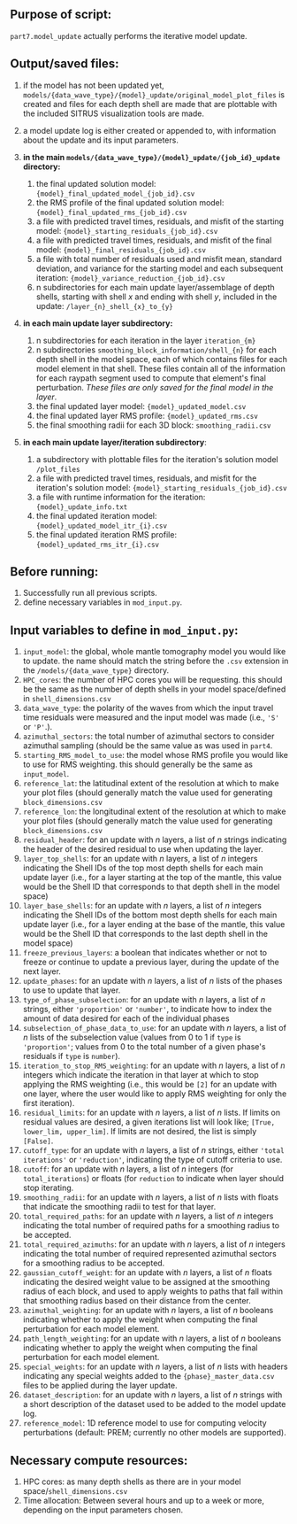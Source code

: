 ## Purpose of script:
`part7.model_update` actually performs the iterative model update.


## Output/saved files:
1. if the model has not been updated yet, `models/{data_wave_type}/{model}_update/original_model_plot_files` is created and files for each depth shell are made that are plottable with the included SITRUS visualization tools are made.
2. a model update log is either created or appended to, with information about the update and its input parameters.
3. **in the main `models/{data_wave_type}/{model}_update/{job_id}_update` directory:**
    1. the final updated solution model: `{model}_final_updated_model_{job_id}.csv`
    2. the RMS profile of the final updated solution model: `{model}_final_updated_rms_{job_id}.csv`
    3. a file with predicted travel times, residuals, and misfit of the starting model: `{model}_starting_residuals_{job_id}.csv`
    4. a file with predicted travel times, residuals, and misfit of the final model: `{model}_final_residuals_{job_id}.csv`
    5. a file with total number of residuals used and misfit mean, standard deviation, and variance for the starting model and each subsequent iteration: `{model}_variance_reduction_{job_id}.csv`
    6. n subdirectories for each main update layer/assemblage of depth shells, starting with shell _x_ and ending with shell _y_, included in the update: `/layer_{n}_shell_{x}_to_{y}`

4. **in each main update layer subdirectory:**
    1. n subdirectories for each iteration in the layer `iteration_{m}`
    2. n subdirectories `smoothing_block_information/shell_{n}` for each depth shell in the model space, each of which contains files for each model element in that shell. These files contain all of the information for each raypath segment used to compute that element's final perturbation. _These files are only saved for the final model in the layer_.
    3. the final updated layer model: `{model}_updated_model.csv`
    4. the final updated layer RMS profile: `{model}_updated_rms.csv`
    5. the final smoothing radii for each 3D block: `smoothing_radii.csv`
  
5. **in each main update layer/iteration subdirectory**:
    1. a subdirectory with plottable files for the iteration's solution model `/plot_files`
    2. a file with predicted travel times, residuals, and misfit for the iteration's solution model: `{model}_starting_residuals_{job_id}.csv`
    3. a file with runtime information for the iteration: `{model}_update_info.txt`
    4. the final updated iteration model: `{model}_updated_model_itr_{i}.csv`
    5. the final updated iteration RMS profile: `{model}_updated_rms_itr_{i}.csv`


## Before running:
1. Successfully run all previous scripts.
5. define necessary variables in `mod_input.py`.


## Input variables to define in `mod_input.py`: 
1. `input_model`: the global, whole mantle tomography model you would like to update. the name should match the string before the `.csv` extension in the `/models/{data_wave_type}` directory.
2. `HPC_cores`: the number of HPC cores you will be requesting. this should be the same as the number of depth shells in your model space/defined in `shell_dimensions.csv`
3. `data_wave_type`: the polarity of the waves from which the input travel time residuals were measured and the input model was made (i.e., `'S'` or `'P'`.).
4. `azimuthal_sectors`: the total number of azimuthal sectors to consider azimuthal sampling (should be the same value as was used in `part4`.
5. `starting_RMS_model_to_use`: the model whose RMS profile you would like to use for RMS weighting. this should generally be the same as `input_model`.
6. `reference_lat`: the latitudinal extent of the resolution at which to make your plot files (should generally match the value used for generating `block_dimensions.csv`
7. `reference_lon`: the longitudinal extent of the resolution at which to make your plot files (should generally match the value used for generating `block_dimensions.csv`
8. `residual_header`: for an update with _n_ layers, a list of _n_ strings indicating the header of the desired residual to use when updating the layer.
9. `layer_top_shells`: for an update with _n_ layers, a list of _n_ integers indicating the Shell IDs of the top most depth shells for each main update layer (i.e., for a layer starting at the top of the mantle, this value would be the Shell ID that corresponds to that depth shell in the model space)
10. `layer_base_shells`: for an update with _n_ layers, a list of _n_ integers indicating the Shell IDs of the bottom most depth shells for each main update layer (i.e., for a layer ending at the base of the mantle, this value would be the Shell ID that corresponds to the last depth shell in the model space)
11. `freeze_previous_layers`: a boolean that indicates whether or not to freeze or continue to update a previous layer, during the update of the next layer.
12. `update_phases`: for an update with _n_ layers, a list of _n_ lists of the phases to use to update that layer.
13. `type_of_phase_subselection`: for an update with _n_ layers, a list of _n_ strings, either `'proportion'` or `'number'`, to indicate how to index the amount of data desired for each of the individual phases
14. `subselection_of_phase_data_to_use`: for an update with _n_ layers, a list of _n_ lists of the subselection value (values from 0 to 1 if `type` is `'proportion'`; values from 0 to the total number of a given phase's residuals if `type` is `number`).
15. `iteration_to_stop_RMS_weighting`: for an update with _n_ layers, a list of _n_ integers which indicate the iteration in that layer at which to stop applying the RMS weighting (i.e., this would be `[2]` for an update with one layer, where the user would like to apply RMS weighting for only the first iteration).
16. `residual_limits`: for an update with _n_ layers, a list of _n_ lists. If limits on residual values are desired, a given iterations list will look like; `[True, lower_lim, upper_lim]`. If limits are not desired, the list is simply `[False]`.
17. `cutoff_type`: for an update with _n_ layers, a list of _n_ strings, either `'total iterations'` or `'reduction'`, indicating the type of cutoff criteria to use.
18. `cutoff`: for an update with _n_ layers, a list of _n_ integers (for `total_iterations`) or floats (for `reduction` to indicate when layer should stop iterating.
19. `smoothing_radii`: for an update with _n_ layers, a list of _n_ lists with floats that indicate the smoothing radii to test for that layer.
20. `total_required_paths`: for an update with _n_ layers, a list of _n_ integers indicating the total number of required paths for a smoothing radius to be accepted.
21. `total_required_azimuths`: for an update with _n_ layers, a list of _n_ integers indicating the total number of required represented azimuthal sectors for a smoothing radius to be accepted.
22. `gaussian_cutoff_weight`: for an update with _n_ layers, a list of _n_ floats indicating the desired weight value to be assigned at the smoothing radius of each block, and used to apply weights to paths that fall within that smoothing radius based on their distance from the center.
23. `azimuthal_weighting`: for an update with _n_ layers, a list of _n_ booleans indicating whether to apply the weight when computing the final perturbation for each model element.
24. `path_length_weighting`: for an update with _n_ layers, a list of _n_ booleans indicating whether to apply the weight when computing the final perturbation for each model element.
25. `special_weights`: for an update with _n_ layers, a list of _n_ lists with headers indicating any special weights added to the `{phase}_master_data.csv` files to be applied during the layer update.
26. `dataset_description`: for an update with _n_ layers, a list of _n_ strings with a short description of the dataset used to be added to the model update log.
27. `reference_model`: 1D reference model to use for computing velocity perturbations (default: PREM; currently no other models are supported).



## Necessary compute resources:
1. HPC cores: as many depth shells as there are in your model space/`shell_dimensions.csv`
2. Time allocation: Between several hours and up to a week or more, depending on the input parameters chosen.